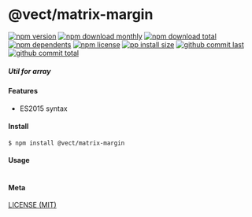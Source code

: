 # @vect/matrix-margin

[![npm version][badge-npm-version]][url-npm]
[![npm download monthly][badge-npm-download-monthly]][url-npm]
[![npm download total][badge-npm-download-total]][url-npm]
[![npm dependents][badge-npm-dependents]][url-github]
[![npm license][badge-npm-license]][url-npm]
[![pp install size][badge-pp-install-size]][url-pp]
[![github commit last][badge-github-last-commit]][url-github]
[![github commit total][badge-github-commit-count]][url-github]

[//]: <> (Shields)
[badge-npm-version]: https://flat.badgen.net/npm/v/@vect/matrix-margin
[badge-npm-download-monthly]: https://flat.badgen.net/npm/dm/@vect/matrix-margin
[badge-npm-download-total]:https://flat.badgen.net/npm/dt/@vect/matrix-margin
[badge-npm-dependents]: https://flat.badgen.net/npm/dependents/@vect/matrix-margin
[badge-npm-license]: https://flat.badgen.net/npm/license/@vect/matrix-margin
[badge-pp-install-size]: https://flat.badgen.net/packagephobia/install/@vect/matrix-margin
[badge-github-last-commit]: https://flat.badgen.net/github/last-commit/hoyeungw/vect
[badge-github-commit-count]: https://flat.badgen.net/github/commits/hoyeungw/vect

[//]: <> (Link)
[url-npm]: https://npmjs.org/package/@vect/matrix-margin
[url-pp]: https://packagephobia.now.sh/result?p=@vect/matrix-margin
[url-github]: https://github.com/hoyeungw/vect

##### Util for array

#### Features

- ES2015 syntax

#### Install
```console
$ npm install @vect/matrix-margin
```

#### Usage
```js
```

#### Meta
[LICENSE (MIT)](LICENSE)
